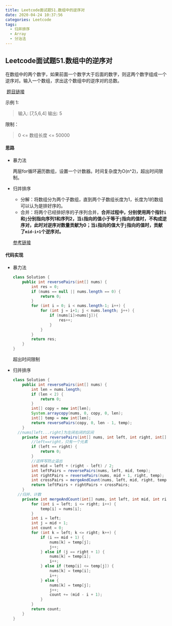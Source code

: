 ```yaml
---
title: Leetcode面试题51.数组中的逆序对
date: 2020-04-24 10:37:56
categories: Leetcode
tags:
  - 归并排序
  - Array
  - 分治法
---
```


## Leetcode面试题51.数组中的逆序对

在数组中的两个数字，如果前面一个数字大于后面的数字，则这两个数字组成一个逆序对。输入一个数组，求出这个数组中的逆序对的总数。

 [题目链接](https://leetcode-cn.com/problems/shu-zu-zhong-de-ni-xu-dui-lcof)

<!--more-->

示例 1:

>输入: [7,5,6,4]
>输出: 5


限制：

>0 <= 数组长度 <= 50000

#### 思路

- 暴力法

  两层for循环遍历数组，设置一个计数器。时间复杂度为O(n^2)，超出时间限制。

- 归并排序

  - 分解：将数组分为两个子数组，直到两个子数组长度为1，长度为1的数组可以认为是排好序的。
  - 合并：将两个已经排好序的子序列合并，**合并过程中，分别使用两个指针`i`和`j`分别指向序列1和序列2，当`i`指向的值小于等于`j`指向的值时，不构成逆序对，此时对逆序对数量贡献为0；当`i`指向的值大于`j`指向的值时，贡献了`mid-i+1`个逆序对。**

  [参考链接](https://leetcode-cn.com/problems/shu-zu-zhong-de-ni-xu-dui-lcof/solution/shu-zu-zhong-de-ni-xu-dui-by-leetcode-solution/ )



#### 代码实现

- 暴力法

  ```java
  class Solution {
      public int reversePairs(int[] nums) {
          int res = 0;
          if (nums == null || nums.length == 0) {
              return 0;
          }
          for (int i = 0; i < nums.length-1; i++) {
              for (int j = i+1; j < nums.length; j++) {
                  if (nums[i]>nums[j]){
                      res++;
                  }
              }
          }
          return res;
      }
  }
  ```

  超出时间限制

- 归并排序

  ```java
  class Solution {
      public int reversePairs(int[] nums) {
          int len = nums.length;
          if (len < 2) {
              return 0;
          }
          int[] copy = new int[len];
          System.arraycopy(nums, 0, copy, 0, len);
          int[] temp = new int[len];
          return reversePairs(copy, 0, len - 1, temp);
      }
  	//nums[left...right]为左闭右闭的区间
      private int reversePairs(int[] nums, int left, int right, int[] temp) {
          //left==right，只有一个元素
          if (left == right) {
              return 0;
          }
          //这样写防止溢出
          int mid = left + (right - left) / 2;
          int leftPairs = reversePairs(nums, left, mid, temp);
          int rightPairs = reversePairs(nums, mid + 1, right, temp);
          int crossPairs = mergeAndCount(nums, left, mid, right, temp);
          return leftPairs + rightPairs + crossPairs;
      }
  	//归并、计数
      private int mergeAndCount(int[] nums, int left, int mid, int right, int[] temp) {
          for (int i = left; i <= right; i++) {
              temp[i] = nums[i];
          }
          int i = left;
          int j = mid + 1;
          int count = 0;
          for (int k = left; k <= right; k++) {
              if (i == mid + 1) {
                  nums[k] = temp[j];
                  j++;
              } else if (j == right + 1) {
                  nums[k] = temp[i];
                  i++;
              } else if (temp[i] <= temp[j]) {
                  nums[k] = temp[i];
                  i++;
              } else {
                  nums[k] = temp[j];
                  j++;
                  count += (mid - i + 1);
              }
          }
          return count;
      }
  }
  ```

  